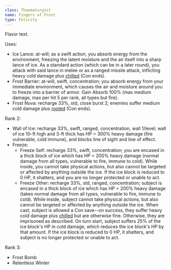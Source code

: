 ```yaml
---
class: Thaumaturgist
name: Fingers of Frost
type: Felicity
---
```


Flavor text.

Uses:
- Ice Lance: at-will; as a swift action, you absorb energy from the environment, freezing the latent moisture and the air itself into a sharp lance of ice. As a standard action (which can be in a later round), you attack with said lance in melee or as a ranged missile attack, inflicting heavy cold damage plus [chilled](/conditions/chilled.md) (Con ends).
- Frost Barrier: at-will, swift, concentration; you absorb energy from your immediate environment, which causes the air and moisture around you to freeze into a barrier of armor. Gain Absorb 100% (max medium damage, max per hit 5 per rank, all types but fire).
- Frost Nova: recharge 33%, std, close burst 2; enemies suffer medium cold damage plus [rooted](/conditions/rooted) (Con ends).

Rank 2:
- Wall of Ice: recharge 33%, swift, ranged, concentration, wall 1/level; wall of ice 10-ft high and 3-ft thick has HP = 300% heavy damage (fire vulnerable, cold immune), and blocks line of sight and line of effect.
- Freeze:
  - Freeze Self: recharge 33%, swift, concentration; you are encased in a thick block of ice which has HP = 200% heavy damage (normal damage from all types, vulnerable to fire, immune to cold). While inside, you cannot take physical actions, but also cannot be targeted or affected by anything outside the ice. If the ice block is reduced to 0 HP, it shatters, and you are no longer protected or unable to act.
  - Freeze Other: recharge 33%, std, ranged, concentration; subject is encased in a thick block of ice which has HP = 200% heavy damage (takes normal damage from all types, vulnerable to fire, immune to cold). While inside, subject cannot take physical actions, but also cannot be targeted or affected by anything outside the ice. When cast, subject is allowed a Con save--on success, they suffer heavy cold damage plus [chilled](/conditions/chilled) but are otherwise fine. Otherwise, they are imprisoned as described. On turn start, subject suffers 25% of the ice block's HP in cold damage, which reduces the ice block's HP by that amount. If the ice block is reduced to 0 HP, it shatters, and subject is no longer protected or unable to act.

Rank 3:
- Frost Bomb
- Relentless Winter